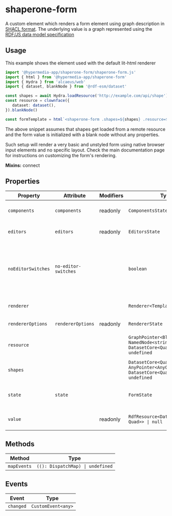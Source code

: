 # shaperone-form

A custom element which renders a form element using graph description in [SHACL format](http://datashapes.org/forms.html).
The underlying value is a graph represented using the [RDF/JS data model specification](https://rdf.js.org/data-model-spec/)

## Usage

This example shows the element used with the default lit-html renderer

```typescript
import '@hypermedia-app/shaperone-form/shaperone-form.js'
import { html } from '@hypermedia-app/shaperone-form'
import { Hydra } from 'alcaeus/web'
import { dataset, blankNode } from '@rdf-esm/dataset'

const shapes = await Hydra.loadResource('http://example.com/api/shape')
const resource = clownface({
   dataset: dataset(),
}).blankNode()

const formTemplate = html`<shaperone-form .shapes=${shapes} .resource=${resource}></shaperone-form>`
```

The above snippet assumes that shapes get loaded from a remote resource and the form value is initialized with a
blank node without any properties.

Such setup will render a very basic and unstyled form using native browser input elements and no specific layout.
Check the main documentation page for instructions on customizing the form's rendering.

**Mixins:** connect

## Properties

| Property           | Attribute            | Modifiers | Type                                             | Default           | Description                                      |
|--------------------|----------------------|-----------|--------------------------------------------------|-------------------|--------------------------------------------------|
| `components`       | `components`         | readonly  | `ComponentsState`                                |                   | Gets the state of the editor components          |
| `editors`          | `editors`            | readonly  | `EditorsState`                                   |                   | Gets the state of the DASH editors model         |
| `noEditorSwitches` | `no-editor-switches` |           | `boolean`                                        | false             | Disables the ability to change object editors. Only the one with [highest score](http://datashapes.org/forms.html#score) will be rendered |
| `renderer`         |                      |           | `Renderer<TemplateResult>`                       | "DefaultRenderer" | Gets or sets the renderer implementation         |
| `rendererOptions`  | `rendererOptions`    | readonly  | `RendererState`                                  |                   | Gets the state of the renderer                   |
| `resource`         |                      |           | `GraphPointer<BlankNode \| NamedNode<string>, DatasetCore<Quad, Quad>> \| undefined` |                   | Gets or sets the resource graph as graph pointer |
| `shapes`           |                      |           | `DatasetCore<Quad, Quad> \| AnyPointer<AnyContext, DatasetCore<Quad, Quad>> \| undefined` |                   | Gets or sets the shapes graph                    |
| `state`            | `state`              |           | `FormState`                                      |                   | Gets the internal state of the form element      |
| `value`            |                      | readonly  | `RdfResource<DatasetCore<Quad, Quad>> \| null`   |                   | Gets the resource as a [rdfine](https://npm.im/@tpluscode/rdfine) object |

## Methods

| Method      | Type                             |
|-------------|----------------------------------|
| `mapEvents` | `((): DispatchMap) \| undefined` |

## Events

| Event     | Type               |
|-----------|--------------------|
| `changed` | `CustomEvent<any>` |

